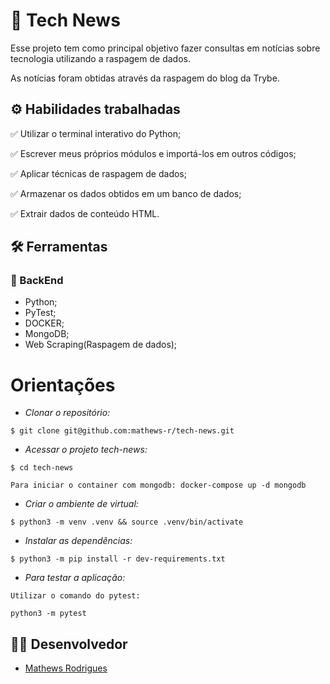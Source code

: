 
# :pencil: Tech News


Esse projeto tem como principal objetivo fazer consultas em notícias sobre tecnologia utilizando a raspagem de dados.

As notícias foram obtidas através da raspagem do blog da Trybe.


## ⚙️ Habilidades trabalhadas

✅ Utilizar o terminal interativo do Python;

✅ Escrever meus próprios módulos e importá-los em outros códigos;

✅ Aplicar técnicas de raspagem de dados;

✅ Armazenar os dados obtidos em um banco de dados;

✅ Extrair dados de conteúdo HTML.


## :hammer_and_wrench: Ferramentas 
### 🍮 BackEnd
- Python;
- PyTest;
- DOCKER;
- MongoDB;
- Web Scraping(Raspagem de dados);

# Orientações

- *Clonar o repositório:*

```
$ git clone git@github.com:mathews-r/tech-news.git
```

- *Acessar o projeto tech-news:*

```
$ cd tech-news

Para iniciar o container com mongodb: docker-compose up -d mongodb
```
- *Criar o ambiente de virtual:*

```
$ python3 -m venv .venv && source .venv/bin/activate
```

- *Instalar as dependências:*

```
$ python3 -m pip install -r dev-requirements.txt
```

- *Para testar a aplicação:*
```
Utilizar o comando do pytest:

python3 -m pytest

```

## 👨‍💻 Desenvolvedor

- [Mathews Rodrigues](https://www.linkedin.com/in/mathewsrodrigues/)
